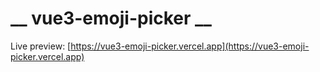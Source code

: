 # __ vue3-emoji-picker __

Live preview: [https://vue3-emoji-picker.vercel.app](https://vue3-emoji-picker.vercel.app)
